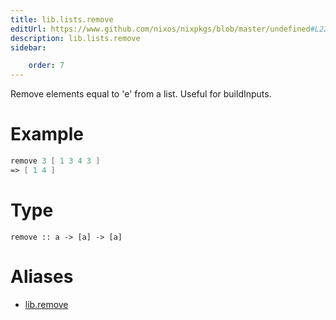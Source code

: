 ```yaml
---
title: lib.lists.remove
editUrl: https://www.github.com/nixos/nixpkgs/blob/master/undefined#L228C5
description: lib.lists.remove
sidebar:

    order: 7
---
```


Remove elements equal to 'e' from a list.  Useful for buildInputs.

# Example

```nix
remove 3 [ 1 3 4 3 ]
=> [ 1 4 ]
```

# Type

```
remove :: a -> [a] -> [a]
```


# Aliases

- [lib.remove](/nix-doc-comments/reference/lib/lib-remove)


